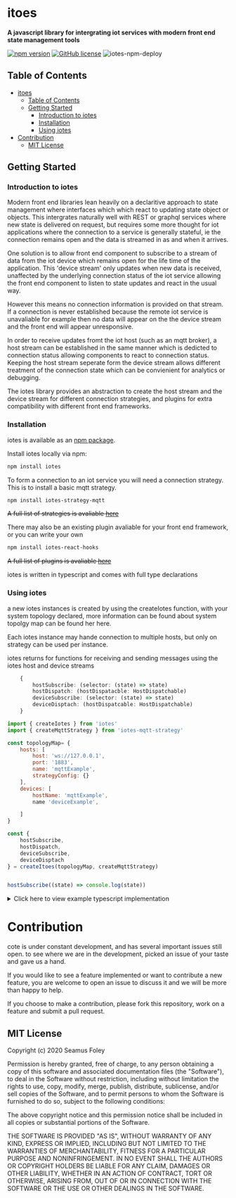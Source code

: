 # itoes

**A javascript library for intergrating iot services with modern front end state management tools** 

[![npm version](https://badge.fury.io/js/iotes.svg)](https://badge.fury.io/npm/v/iotes)
[![GitHub license](https://img.shields.io/badge/license-MIT-blue.svg)](https://raw.githubusercontent.com/seamusfoley/iotes/master/LICENSE)
![iotes-npm-deploy](https://github.com/seamusfoley/iotes/workflows/iotes-npm-deploy/badge.svg?branch=master)

## Table of Contents
- [itoes](#itoes)
  - [Table of Contents](#table-of-contents)
  - [Getting Started](#getting-started)
    - [Introduction to iotes](#introduction-to-iotes)
    - [Installation](#installation)
    - [Using iotes](#using-iotes)
- [Contribution](#contribution)
  - [MIT License](#mit-license)

Getting Started
----

### Introduction to iotes

Modern front end libraries lean heavily on a declaritive approach to state management where interfaces which which react to updating state object or objects. This intergrates naturally well with REST or graphql services where new state is delivered on request, but requires some more thought for iot applications where the connection to a service is generally stateful, ie the connection remains open and the data is streamed in as and when it arrives. 

One solution is to allow front end component to subscribe to a stream of data from the iot device which remains open for the life time of the application. This 'device stream' only updates when new data is received, unaffected by the underlying connection status of the iot service allowing the front end component to listen to state updates and react in the usual way. 

However this means no connection information is provided on that stream. If a connection is never established because the remote iot service is unavaliable for example then no data will appear on the the device stream and the front end will appear unresponsive. 

In order to receive updates fromt the iot host (such as an mqtt broker), a host stream can be established in the same manner which is dedicted to connection status allowing components to react to connection status. Keeping the host stream seperate form the device stream allows different treatment of the connection state which can be convienient for analytics or debugging.

The iotes library provides an abstraction to create the host stream and the device stream for different connection strategies, and plugins for extra compatibility with different front end frameworks.

### Installation

iotes is available as an [npm package](https://npmjs.org/package/iotes).

Install iotes locally via npm:

```bash
npm install iotes
```

To form a connection to an iot service you will need a connection strategy. This is to install a basic mqtt strategy.

```bash
npm install iotes-strategy-mqtt
```

~~A full list of strategies is avaliable [here](nolink)~~

There may also be an existing plugin avaliable for your front end framework, or you can write your own

```bash
npm install iotes-react-hooks
```

~~A full list of plugins is avaliable [here](nolink)~~

iotes is written in typescript and comes with full type declarations


### Using iotes

a new iotes instances is created by using the createIotes function, with your system topology declared,
more information can be found about system topolgy map can be found her here.

Each iotes instance may hande connection to multiple hosts, but only on strategy can be used per instance. 

iotes returns for functions for receiving and sending messages using the iotes host and device streams

```ts
    {
        hostSubscribe: (selector: (state) => state)
        hostDispatch: (hostDispatacble: HostDispatchable)
        deviceSubscribe: (selector: (state) => state)
        deviceDisptach: (hostDispatcable: HostDispatchable)
    }
```

```js
import { createIotes } from 'iotes'
import { createMqttStrategy } from 'iotes-mqtt-strategy'

const topologyMap= {
    hosts: [
        host: 'ws://127.0.0.1', 
        port: '1883', 
        name: 'mqttExample', 
        strategyConfig: {} 
    ],
    devices: [
        hostName: 'mqttExample',
        name 'deviceExample',

    ]
}

const { 
    hostSubscribe,
    hostDispatch,
    deviceSubscribe,
    deviceDisptach   
} = createItoes(topologyMap, createMqttStrategy)


hostSubscribe((state) => console.log(state))
```

<details>
<summary>
Click here to view example typescript implementation
</summary>
<p>

```ts
import { createIotes, Iotes, TopologyMap, State } from 'iotes'
import { createMqttStrategy } from 'iotes-mqtt-strategy'

const topologyMap: TopologyMap = {
    hosts: [
        host: 'ws://127.0.0.1', 
        port: '1883', 
        name: 'mqttExample', 
        strategyConfig: {} 
    ],
    devices: [
        hostName: 'mqttExample',
        name 'deviceExample',

    ]
}

const { 
    hostSubscribe,
    hostDispatch,
    deviceSubscribe,
    deviceDisptach   
}: Iotes = createItoes(topologyMap, createMqttStrategy)


hostSubscribe((state: State) => console.log(state))

```

</p>
</details>

# Contribution

cote is under constant development, and has several important issues still open.
to see where we are in
the development, picked an issue of your taste and gave us a hand.

If you would like to see a feature implemented or want to contribute a new
feature, you are welcome to open an issue to discuss it and we will be more than
happy to help.

If you choose to make a contribution, please fork this repository, work on a
feature and submit a pull request.

MIT License
----

Copyright (c) 2020 Seamus Foley

Permission is hereby granted, free of charge, to any person obtaining a copy
of this software and associated documentation files (the "Software"), to deal
in the Software without restriction, including without limitation the rights
to use, copy, modify, merge, publish, distribute, sublicense, and/or sell
copies of the Software, and to permit persons to whom the Software is
furnished to do so, subject to the following conditions:

The above copyright notice and this permission notice shall be included in all
copies or substantial portions of the Software.

THE SOFTWARE IS PROVIDED "AS IS", WITHOUT WARRANTY OF ANY KIND, EXPRESS OR
IMPLIED, INCLUDING BUT NOT LIMITED TO THE WARRANTIES OF MERCHANTABILITY,
FITNESS FOR A PARTICULAR PURPOSE AND NONINFRINGEMENT. IN NO EVENT SHALL THE
AUTHORS OR COPYRIGHT HOLDERS BE LIABLE FOR ANY CLAIM, DAMAGES OR OTHER
LIABILITY, WHETHER IN AN ACTION OF CONTRACT, TORT OR OTHERWISE, ARISING FROM,
OUT OF OR IN CONNECTION WITH THE SOFTWARE OR THE USE OR OTHER DEALINGS IN THE
SOFTWARE.


